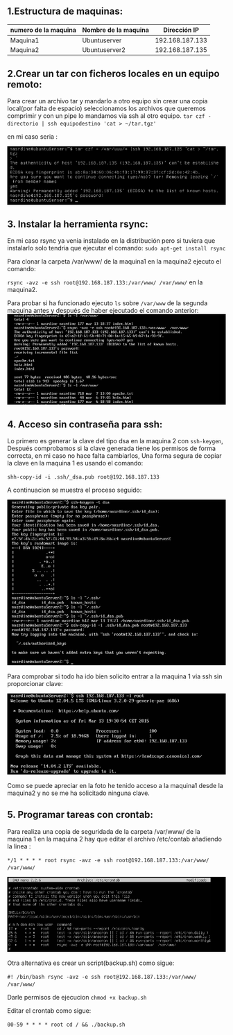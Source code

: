 ## 1.Estructura de  maquinas:
numero de la maquina|Nombre de la maquina | Dirección IP
-----------|------------ | -------------
Maquina1 | Ubuntuserver | 192.168.187.133
Maquina2 | Ubuntuserver2 | 192.168.187.135


## 2.Crear un tar con ficheros locales en un equipo remoto:

Para crear un archivo tar y mandarlo a otro equipo sin crear una copia local(por falta de espacio) seleccionamos los archivos que queremos  comprimir y con un pipe lo mandamos via ssh al otro equipo.
`tar czf - directorio | ssh equipodestino 'cat > ~/tar.tgz'`

  en mi caso seria :

![imagen2-1](https://github.com/NAEL1/SWAP2015/blob/master/practica2/Pr2_2-1.png)

## 3. Instalar la herramienta rsync:

En mi caso rsync ya venia instalado en la distribución pero si tuviera que instalarlo solo tendria que ejecutar el comando:
`sudo apt-get install rsync`

 Para clonar la carpeta /var/www/ de la maquina1 en la maquina2 ejecuto el comando:

  `rsync -avz -e ssh root@192.168.187.133:/var/www/ /var/www/` en la maquina2.

 Para probar si ha funcionado ejecuto `ls` sobre `/var/www` de la segunda maquina antes y después de haber ejecutado el comando anterior:
 ![Imagen3-1](https://github.com/NAEL1/SWAP2015/blob/master/practica2/Pr2_3.1.png)

## 4. Acceso sin contraseña para ssh:

Lo primero es generar la clave del tipo dsa en la maquina  2 con `ssh-keygen`, Después comprobamos si la clave generada tiene los permisos de forma correcta, en mi caso no hace falta cambiarlos, Una forma segura de copiar la clave en la maquina 1 es usando el comando:

 `shh-copy-id -i .ssh/_dsa.pub root@192.168.187.133`

 A continuacion se muestra el proceso seguido:

 ![imagen4-1](https://github.com/NAEL1/SWAP2015/blob/master/practica2/Pr2_4.1.png)

 Para comprobar si todo ha ido bien solicito entrar a la maquina 1 via ssh sin proporcionar clave:

 ![imagen4-2](https://github.com/NAEL1/SWAP2015/blob/master/practica2/Pr2_4.2.png)

 Como se puede apreciar en la foto he tenido acceso a la maquina1 desde la maquina2 y no se me ha solicitado ninguna clave.

## 5. Programar tareas con crontab:
 Para realiza una copia de seguridada de la carpeta /var/www/ de la maquina 1 en la maquina 2
hay que editar el archivo /etc/contab añadiendo la linea :

`*/1 * * * * root rsync -avz -e ssh root@192.168.187.133:/var/www/ /var/www/`


 ![img5-2](https://github.com/NAEL1/SWAP2015/blob/master/practica2/Pr2_5-2.png)


Otra alternativa es crear un script(backup.sh) como sigue:

`#! /bin/bash
rsync -avz -e ssh root@192.168.187.133:/var/www/ /var/www/
`

Darle permisos de ejecucion `chmod +x backup.sh`

Editar el crontab como sigue:

`00-59 * * * * root cd / && ./backup.sh`
